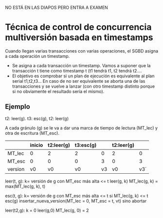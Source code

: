 NO ESTÁ EN LAS DIAPOS PERO ENTRA A EXAMEN
# Técnica de control de concurrencia multiversión basada en timestamps
Cuando llegan varias transacciones con varias operaciones, el SGBD asigna a cada operación un timestamp. 
- Se asigna a cada transacción un timestamp. Vamos a suponer que la transacción t tiene como timestamp t (t1 tendrá t1, t2 tendrá t2....
-  El objetivo es comprobar si un plan de ejecución es equivalente al plan serial t1,t2,t3... En caso de no ser equivalente se aborta una de las transacciones y se vuelve a lanzar (con otro timestamp distinto porque si no obviamente el resultado sería el mismo).
## Ejemplo
t2: leer(g). t3: esc(g), t2: leer(g)


A cada gránulo (g) se le va a dar una marca de tiempo de lectura (MT_lec) y otra de escritura (MT_esc).



|         | inicio | t2:leer(g) | t3:esc(g) |     | t2:leer(g) |     |
| ------- | ------ | ---------- | --------- | --- | ---------- | --- |
| MT_lec  | 0      | 2          | 2         | 0   | 2          | 0   |
| MT_esc  | 0      | 0          | 0         | 3   | 0          | 3   |
| version | v0     | v0         | v0        | v3  | v0         | v3´ |

leer(t, g):
	k= versión de g con MT_esc más alta <= t
		leer(g, k)
		MT_lec(g, k) = max(MT_lec(g, k), t)


esc(t, g):
	k= versión de g con MT_esc más  alta <= t
	si MT_lec(g, k) <= t
		esc(g)
		insertar_nueva_version(MT_lec = 0, MT_esc = t, vt)
	sino abortar


leer(t2,g):
	k = 0
	leer(g,0)
	MT_lec(g, 0) = 2